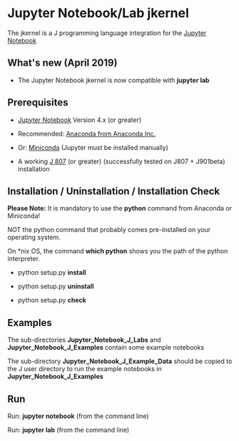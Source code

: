 # Jupyter Notebook/Lab jkernel

The jkernel is a J programming language integration for the [Jupyter Notebook](http://jupyter.org)

## What's new (April 2019)

* The Jupyter Notebook jkernel is now compatible with **jupyter lab**

## Prerequisites

* [Jupyter Notebook](http://jupyter.org) Version 4.x (or greater)

* Recommended: [Anaconda from Anaconda Inc.](https://www.anaconda.com/distribution)

* Or: [Miniconda](https://conda.io/miniconda.html) (Jupyter must be installed manually)

* A working [J 807](http://www.jsoftware.com) (or greater) (successfully tested on J807 + J901beta) installation

## Installation / Uninstallation / Installation Check

**Please Note:**
It is mandatory to use the **python** command from Anaconda or Miniconda!

NOT the python command that probably comes pre-installed on your operating system.

On *nix OS, the command **which python** shows you the path of the python interpreter.

* python setup<span></span>.py **install**

* python setup<span></span>.py **uninstall**

* python setup<span></span>.py **check**

## Examples

The sub-directories **Jupyter_Notebook_J_Labs** and **Jupyter_Notebook_J_Examples** contain some example notebooks

The sub-directory **Jupyter_Notebook_J_Example_Data** should be copied to the J user directory to run the example notebooks in **Jupyter_Notebook_J_Examples**

## Run

Run: **jupyter notebook** (from the command line)

Run: **jupyter lab** (from the command line)

